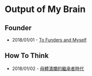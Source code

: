# Output of My Brain


## Founder

- 2018/01/01 - [To Funders and Myself](https://allenleein.github.io/brains/2018/01/founders)

## How To Think

- 2018/01/02 - [母體潰爛的繼承者時代](https://allenleein.github.io/brains/2018/01/mother)
